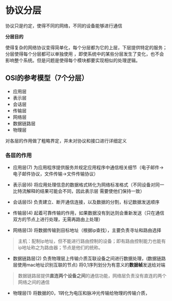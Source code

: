 # 协议分层

协议只是约定，使得不同的网络，不同的设备能够进行通信

**分层目的**

使得复杂的网络协议变得简单化，每个分层都为它的上层，下层提供特定的服务；分层使得每个分层都可以单独使用
，即使系统中的某些分层发生了变化，也不会影响整个系统。但是问题是使得每个模块都要实现相似的处理逻辑。

## OSI的参考模型（7个分层）

- 应用层
- 表示层
- 会话层
- 传输层
- 网络层
- 数据链路层
- 物理层

对各层的作用做了粗略界定，并未对协议和接口进行详细定义


### 各层的作用

- 应用层(7)
为应用程序提供服务并规定应用程序中通信相关细节（电子邮件->电子邮件协议，文件传输->文件传输协议）

- 表示层(6)
将应用处理信息的数据格式转化为网络标准格式（不同设备对同一比特流解释的结果可能会不同，因此表示层
需要使他们保持一致）

- 会话层(5)
负责建立、断开通信连接，以及数据的分割，标记数据发送顺序

- 传输层(4)
起着可靠传输的作用，如果数据没有到达则会重新发送（只在通信双方的节点上进行处理，无需再路由上处理）

- 网络层(3)
将数据传输到目标地址（根据ip查找），主要负责寻址和路由选择

>主机：配制ip地址，但不能进行路由控制的设备；即有路由控制能力也能有ip地址称之为路由器；节点是他们的统称。

- 数据链路层(2)
负责物理层上传输介质互联设备之间进行数据处理，(数据链路层使用mac地址识别互联的节点)
将0,1序列划分为有意义的**数据帧**发送给对端

>数据链路层提供**直连两个设备之间**的通信功能，网络层负责没有直连的两个网络之间的通信

- 物理层(1)
将数据的0，1转化为电压和脉冲光传输给物理的传输介质，

